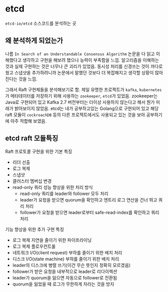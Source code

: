 # etcd
`etcd-io/etcd` 소스코드를 분석하는 곳

## 왜 분석하게 되었는가
나름 `In Search of an Understandable Consensus Algorithm` 논문을 다 읽고 이해했다고 생각하고 구현을 해보려 했으나 능력이 부족함을 느낌. 알고리즘을 이해하는 것과 실제 구현하는 것은 너무나 큰 괴리가 있었음. 동시성 처리를 신경쓰는 것이 까다로웠고 스냅샷을 추가하려니까 논문에서 말했던 것보다 더 복잡해지고 생각할 상황이 많아진다는 것을 느낌. 

그래서 Raft 구현체들을 분석해보기로 함. 제일 유명한 프로젝트가 `kafka`,  `kubernetes`가 메타데이터를 저장하기 위해 사용하는 `zookeeper`,  `etcd`가 있었음. zookeeper는 Java로 구현되어 있고 Kafka 2.7 버전부터는 더이상 사용하지 않는다고 해서 뭔가 미래가 밝아보이지 않았음. etcd는 내가 공부하고있는 Golang으로 구현되어 있고 해당 raft 모듈이 `cockroachDB` 등의 다른 프로젝트에서도 사용되고 있는 것을 보아 공부하기에 아주 적합해 보였음. 

## etcd raft 모듈특징
Raft 프로토콜 구현을 위한 기본 특징

- 리더 선출
- 로그 복제
- 스냅샷
- 클러스터 멤버십 변경
- read-only 쿼리 성능 향상을 위한 처리 방식
    - read-only 쿼리를 leader와 follower 모두 처리
    - leader가 요청을 받으면 quorum을 확인하고 엔트리 로그 연산을 건너 뛰고 쿼리 처리
    - follower가 요청을 받으면 leader로부터 safe-read-index를 확인하고 쿼리 처리

기능 향상을 위한 추가 구현 특징

- 로그 복제 지연을 줄이기 위한 파이프라이닝
- 로그 복제 플로우컨트롤
- 네트워크 I/O(client request) 부하를 줄이기 위한 배치 처리
- 디스크 I/O(state machine) 부하를 줄이기 위한 배치 처리
- leader의 디스크에 병렬 쓰기(이건 무슨 뜻인지 정확히 모르겠음)
- follower가 받은 요청을 내부적으로 leader로 리다이렉션
- leader가 quorum을 잃으면 자동으로 follower로 전환됨
- quorum을 잃었을 때 로그가 무한하게 자라는 것을 방지